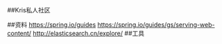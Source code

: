 ##Kris私人社区

##资料
https://spring.io/guides
https://spring.io/guides/gs/serving-web-content/
http://elasticsearch.cn/explore/
##工具

##